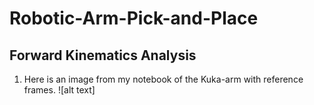 # Robotic-Arm-Pick-and-Place
## Forward Kinematics Analysis

1. Here is an image from my notebook of the Kuka-arm with reference frames.
![alt text] 
